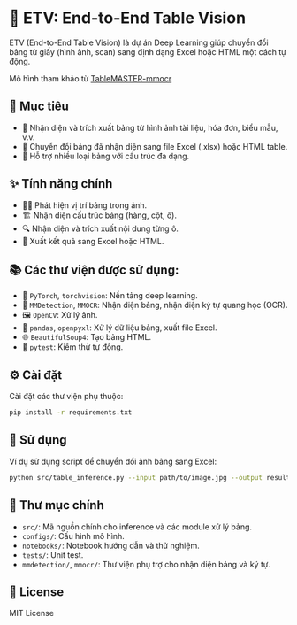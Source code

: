 # 🧾 ETV: End-to-End Table Vision

ETV (End-to-End Table Vision) là dự án Deep Learning giúp chuyển đổi bảng từ giấy (hình ảnh, scan) sang định dạng Excel hoặc HTML một cách tự động.

Mô hình tham khảo từ [TableMASTER-mmocr](https://github.com/JiaquanYe/TableMASTER-mmocr/tree/master)

## 🎯 Mục tiêu

- 📄 Nhận diện và trích xuất bảng từ hình ảnh tài liệu, hóa đơn, biểu mẫu, v.v.
- 🔄 Chuyển đổi bảng đã nhận diện sang file Excel (.xlsx) hoặc HTML table.
- 🧩 Hỗ trợ nhiều loại bảng với cấu trúc đa dạng.

## ✨ Tính năng chính

- 🕵️‍♂️ Phát hiện vị trí bảng trong ảnh.
- 🏗️ Nhận diện cấu trúc bảng (hàng, cột, ô).
- 🔍 Nhận diện và trích xuất nội dung từng ô.
- 💾 Xuất kết quả sang Excel hoặc HTML.

## 📚 Các thư viện được sử dụng:

- 🤖 `PyTorch`, `torchvision`: Nền tảng deep learning.
- 🦾 `MMDetection`, `MMOCR`: Nhận diện bảng, nhận diện ký tự quang học (OCR).
- 🖼️ `OpenCV`: Xử lý ảnh.
- 📝 `pandas`, `openpyxl`: Xử lý dữ liệu bảng, xuất file Excel.
- 🌐 `BeautifulSoup4`: Tạo bảng HTML.
- 🧪 `pytest`: Kiểm thử tự động.

## ⚙️ Cài đặt

Cài đặt các thư viện phụ thuộc:
```bash
pip install -r requirements.txt
```

## 🚀 Sử dụng

Ví dụ sử dụng script để chuyển đổi ảnh bảng sang Excel:
```bash
python src/table_inference.py --input path/to/image.jpg --output result.xlsx
```

## 📁 Thư mục chính

- `src/`: Mã nguồn chính cho inference và các module xử lý bảng.
- `configs/`: Cấu hình mô hình.
- `notebooks/`: Notebook hướng dẫn và thử nghiệm.
- `tests/`: Unit test.
- `mmdetection/`, `mmocr/`: Thư viện phụ trợ cho nhận diện bảng và ký tự.

## 📜 License

MIT License
